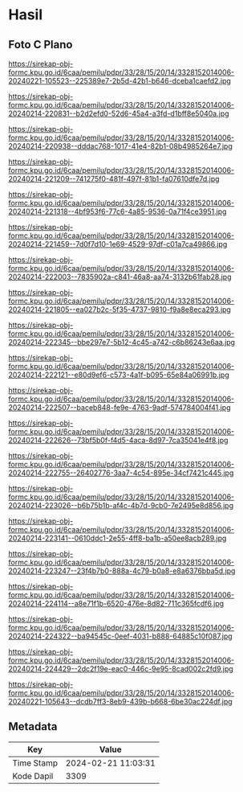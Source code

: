 # Hasil

## Foto C Plano

https://sirekap-obj-formc.kpu.go.id/6caa/pemilu/pdpr/33/28/15/20/14/3328152014006-20240221-105523--225389e7-2b5d-42b1-b646-dceba1caefd2.jpg

https://sirekap-obj-formc.kpu.go.id/6caa/pemilu/pdpr/33/28/15/20/14/3328152014006-20240214-220831--b2d2efd0-52d6-45a4-a3fd-d1bff8e5040a.jpg

https://sirekap-obj-formc.kpu.go.id/6caa/pemilu/pdpr/33/28/15/20/14/3328152014006-20240214-220938--dddac768-1017-41e4-82b1-08b4985264e7.jpg

https://sirekap-obj-formc.kpu.go.id/6caa/pemilu/pdpr/33/28/15/20/14/3328152014006-20240214-221209--741275f0-481f-497f-81b1-fa07610dfe7d.jpg

https://sirekap-obj-formc.kpu.go.id/6caa/pemilu/pdpr/33/28/15/20/14/3328152014006-20240214-221318--4bf953f6-77c6-4a85-9536-0a71f4ce3951.jpg

https://sirekap-obj-formc.kpu.go.id/6caa/pemilu/pdpr/33/28/15/20/14/3328152014006-20240214-221459--7d0f7d10-1e69-4529-97df-c01a7ca49866.jpg

https://sirekap-obj-formc.kpu.go.id/6caa/pemilu/pdpr/33/28/15/20/14/3328152014006-20240214-222003--7835902a-c841-46a8-aa74-3132b61fab28.jpg

https://sirekap-obj-formc.kpu.go.id/6caa/pemilu/pdpr/33/28/15/20/14/3328152014006-20240214-221805--ea027b2c-5f35-4737-9810-f9a8e8eca293.jpg

https://sirekap-obj-formc.kpu.go.id/6caa/pemilu/pdpr/33/28/15/20/14/3328152014006-20240214-222345--bbe297e7-5b12-4c45-a742-c6b86243e6aa.jpg

https://sirekap-obj-formc.kpu.go.id/6caa/pemilu/pdpr/33/28/15/20/14/3328152014006-20240214-222121--e80d9ef6-c573-4a1f-b095-65e84a06991b.jpg

https://sirekap-obj-formc.kpu.go.id/6caa/pemilu/pdpr/33/28/15/20/14/3328152014006-20240214-222507--baceb848-fe9e-4763-9adf-574784004f41.jpg

https://sirekap-obj-formc.kpu.go.id/6caa/pemilu/pdpr/33/28/15/20/14/3328152014006-20240214-222626--73bf5b0f-f4d5-4aca-8d97-7ca35041e4f8.jpg

https://sirekap-obj-formc.kpu.go.id/6caa/pemilu/pdpr/33/28/15/20/14/3328152014006-20240214-222755--26402776-3aa7-4c54-895e-34cf7421c445.jpg

https://sirekap-obj-formc.kpu.go.id/6caa/pemilu/pdpr/33/28/15/20/14/3328152014006-20240214-223026--b6b75b1b-af4c-4b7d-9cb0-7e2495e8d856.jpg

https://sirekap-obj-formc.kpu.go.id/6caa/pemilu/pdpr/33/28/15/20/14/3328152014006-20240214-223141--0610ddc1-2e55-4ff8-ba1b-a50ee8acb289.jpg

https://sirekap-obj-formc.kpu.go.id/6caa/pemilu/pdpr/33/28/15/20/14/3328152014006-20240214-223247--23f4b7b0-888a-4c79-b0a8-e8a6376bba5d.jpg

https://sirekap-obj-formc.kpu.go.id/6caa/pemilu/pdpr/33/28/15/20/14/3328152014006-20240214-224114--a8e71f1b-6520-476e-8d82-711c365fcdf6.jpg

https://sirekap-obj-formc.kpu.go.id/6caa/pemilu/pdpr/33/28/15/20/14/3328152014006-20240214-224322--ba94545c-0eef-4031-b888-64885c10f087.jpg

https://sirekap-obj-formc.kpu.go.id/6caa/pemilu/pdpr/33/28/15/20/14/3328152014006-20240214-224429--2dc2f19e-eac0-446c-9e95-8cad002c2fd9.jpg

https://sirekap-obj-formc.kpu.go.id/6caa/pemilu/pdpr/33/28/15/20/14/3328152014006-20240221-105643--dcdb7ff3-8eb9-439b-b668-6be30ac224df.jpg


## Metadata

| Key        | Value               |
| ---------- | ------------------- |
| Time Stamp | 2024-02-21 11:03:31 |
| Kode Dapil | 3309                |



